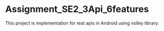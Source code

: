 # Assignment_SE2_3Api_6features
This project is implementation for rest apis in Android 
using volley library.
